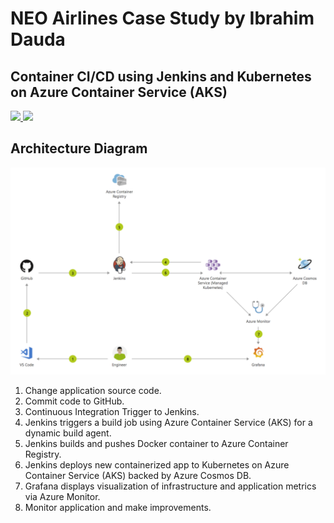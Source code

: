 # NEO Airlines Case Study by Ibrahim Dauda
## Container CI/CD using Jenkins and Kubernetes on Azure Container Service (AKS)

<a href="https://portal.azure.com/#create/Microsoft.Template/uri/https%3A%2F%2Fraw.githubusercontent.com%2Fibrolive%2Fneo-airlines-jenkins-ci-cd-azure-kubernetes%2Fmaster%2Fazuredeploy.json" rel="nofollow">
<img src="https://raw.githubusercontent.com/ibrolive/neo-airlines-jenkins-ci-cd-azure-kubernetes/images/deploytoazure.png" style="max-width:100%;">
</a>

<a href="http://armviz.io/#/?load=https%3A%2F%2Fraw.githubusercontent.com%2Fibrolive%2Fneo-airlines-jenkins-ci-cd-azure-kubernetes%2Fmaster%2Fazuredeploy.json" rel="nofollow">
<img src="https://raw.githubusercontent.com/ibrolive/neo-airlines-jenkins-ci-cd-azure-kubernetes/images/visualizebutton.png" style="max-width:100%;">
</a>

## Architecture Diagram

![](images/architecture.png)

1. Change application source code.
2. Commit code to GitHub.
3. Continuous Integration Trigger to Jenkins.
4. Jenkins triggers a build job using Azure Container Service (AKS) for a dynamic build agent.
5. Jenkins builds and pushes Docker container to Azure Container Registry.
6. Jenkins deploys new containerized app to Kubernetes on Azure Container Service (AKS) backed by Azure Cosmos DB.
7. Grafana displays visualization of infrastructure and application metrics via Azure Monitor.
8. Monitor application and make improvements.


